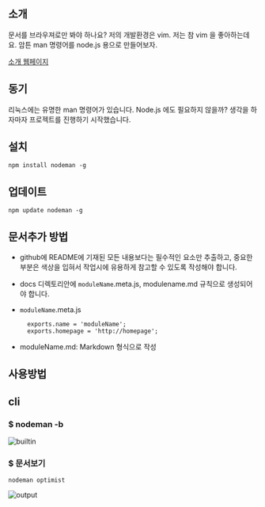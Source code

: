 소개
-----

  문서를 브라우져로만 봐야 하나요? 저의 개발환경은 vim. 저는 참 vim 을 좋아하는데요. 암튼 man 명령어를 node.js 용으로 만들어보자.
  
  [소개 웹페이지](http://manual.nodeman.org)
  
  
동기
-------

  리눅스에는 유명한 man 명령어가 있습니다. Node.js 에도 필요하지 않을까? 생각을 하자마자 프로젝트를 진행하기 시작했습니다.


설치
-----

    npm install nodeman -g

업데이트
--------

    npm update nodeman -g


문서추가 방법
--------------

- github에 README에 기재된 모든 내용보다는 필수적인 요소만 추출하고, 중요한 부분은 색상을 입혀서 작업시에 유용하게 참고할 수 있도록 작성해야 합니다.
- docs 디렉토리안에 <code>moduleName</code>.meta.js, modulename.md 규칙으로 생성되어야 합니다.
- <code>moduleName</code>.meta.js

        exports.name = 'moduleName';
        exports.homepage = 'http://homepage';

- moduleName.md: Markdown 형식으로 작성



사용방법
----------

## cli

### $ nodeman -b
![builtin](http://nanha.com/images/nodeb/nodeman_list.png)

### $ 문서보기

    nodeman optimist

![output](http://nanha.com/images/nodeb/nodeman_optimist.png)

